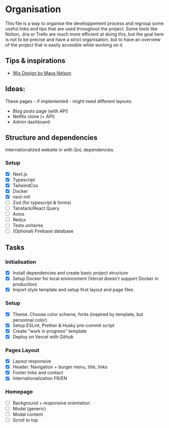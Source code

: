 # Organisation

This file is a way to organise the developpement process and regroup some useful links and tips that are used throughout the project. Some tools like Notion, Jira or Trello are much more efficient at doing this, but the goal here is not to be precise and have a strict organisation, but to have an overview of the project that is easily accesible while working on it.

## Tips & inspirations

- [Wix Design by Maya Nelson](https://www.wix.com/website-template/view/html/2622?originUrl=https%3A%2F%2Fwww.wix.com%2Fwebsite%2Ftemplates%2Fhtml%2Fportfolio-cv&tpClick=view_button&esi=bab18c59-35d9-412d-986c-991e8416c5c8)

## Ideas:

These pages - if implemented - might need different layouts:

- Blog posts page (with API)
- Netflix clone (+ API)
- Admin dashboard

## Structure and dependencies

Internationalized website in with QoL dependencies.

### Setup

- [x] Next.js
- [x] Typescript
- [x] TailwindCss
- [x] Docker
- [x] next-intl
- [ ] Zod (for typescript & forms)
- [ ] Tanstack/React Query
- [ ] Axios
- [ ] Redux
- [ ] Tests unitaires
- [ ] (Optional) Firebase database

## Tasks

### Initialisation

- [x] Install dependencies and create basic project structure
- [x] Setup Docker for local environment (Vercel doesn't support Docker in production)
- [x] Import style template and setup first layout and page files

### Setup

- [x] Theme: Choose color scheme, fonts (inspired by template, but personnal color)
- [x] Setup ESLint, Prettier & Husky pre-commit script
- [x] Create "work in progress" template
- [x] Deploy on Vercel with Github

### Pages Layout

- [x] Layout responsive
- [x] Header: Navigation + burger menu, title, links
- [x] Footer links and contact
- [x] Internationalization FR/EN

### Homepage

- [ ] Background + responsive orientation
- [ ] Modal (generic)
- [ ] Modal content
- [ ] Scroll to top
